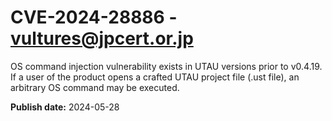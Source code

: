 # CVE-2024-28886 - vultures@jpcert.or.jp

OS command injection vulnerability exists in UTAU versions prior to v0.4.19. If a user of the product opens a crafted UTAU project file (.ust file), an arbitrary OS command may be executed.

**Publish date:** 2024-05-28
